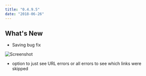 ```yaml
---
title: "0.4.9.5"
date: "2018-06-26"
---
```


## What's New

- Saving bug fix


![Screenshot](/images/updates/51/screenshot.png)

- option to just see URL errors or all errors to see which links were skipped
